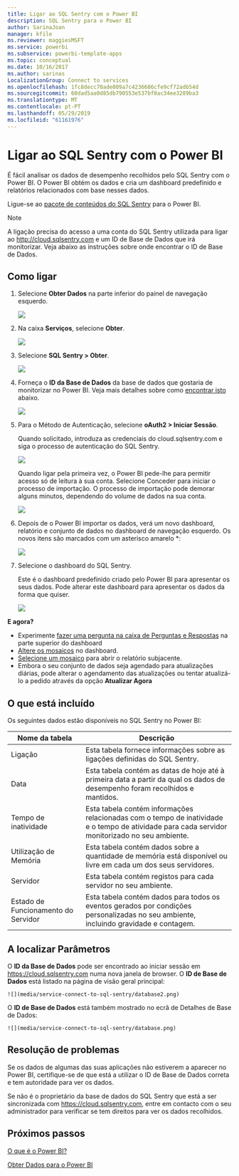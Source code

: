 ```yaml
---
title: Ligar ao SQL Sentry com o Power BI
description: SQL Sentry para o Power BI
author: SarinaJoan
manager: kfile
ms.reviewer: maggiesMSFT
ms.service: powerbi
ms.subservice: powerbi-template-apps
ms.topic: conceptual
ms.date: 10/16/2017
ms.author: sarinas
LocalizationGroup: Connect to services
ms.openlocfilehash: 1fc8decc70ade009a7c4236686cfe9cf72adb54d
ms.sourcegitcommit: 60dad5aa0d85db790553e537bf8ac34ee3289ba3
ms.translationtype: MT
ms.contentlocale: pt-PT
ms.lasthandoff: 05/29/2019
ms.locfileid: "61161976"
---
```

# <a name="connect-to-sql-sentry-with-power-bi"></a>Ligar ao SQL Sentry com o Power BI
É fácil analisar os dados de desempenho recolhidos pelo SQL Sentry com o Power BI. O Power BI obtém os dados e cria um dashboard predefinido e relatórios relacionados com base nesses dados.

Ligue-se ao [pacote de conteúdos do SQL Sentry](https://app.powerbi.com/groups/me/getdata/services/sql-sentry) para o Power BI.

>[!NOTE]
>A ligação precisa do acesso a uma conta do SQL Sentry utilizada para ligar ao http://cloud.sqlsentry.com e um ID de Base de Dados que irá monitorizar.  Veja abaixo as instruções sobre onde encontrar o ID de Base de Dados.

## <a name="how-to-connect"></a>Como ligar
1. Selecione **Obter Dados** na parte inferior do painel de navegação esquerdo.
   
   ![](media/service-connect-to-sql-sentry/pbi_getdata.png)
2. Na caixa **Serviços**, selecione **Obter**.
   
   ![](media/service-connect-to-sql-sentry/pbi_getservices.png) 
3. Selecione **SQL Sentry \> Obter**.
   
   ![](media/service-connect-to-sql-sentry/sqlsentry.png)
4. Forneça o **ID da Base de Dados** da base de dados que gostaria de monitorizar no Power BI. Veja mais detalhes sobre como [encontrar isto](#FindingParams) abaixo.
   
   ![](media/service-connect-to-sql-sentry/img2400.png)
5. Para o Método de Autenticação, selecione **oAuth2 \> Iniciar Sessão**.
   
   Quando solicitado, introduza as credenciais do cloud.sqlsentry.com e siga o processo de autenticação do SQL Sentry.
   
   ![](media/service-connect-to-sql-sentry/img6400.png)
   
   Quando ligar pela primeira vez, o Power BI pede-lhe para permitir acesso só de leitura à sua conta. Selecione Conceder para iniciar o processo de importação.  O processo de importação pode demorar alguns minutos, dependendo do volume de dados na sua conta.
   
   ![](media/service-connect-to-sql-sentry/img7400.png)
6. Depois de o Power BI importar os dados, verá um novo dashboard, relatório e conjunto de dados no dashboard de navegação esquerdo. Os novos itens são marcados com um asterisco amarelo \*:
   
   ![](media/service-connect-to-sql-sentry/img8200.png)
7. Selecione o dashboard do SQL Sentry.
   
   Este é o dashboard predefinido criado pelo Power BI para apresentar os seus dados. Pode alterar este dashboard para apresentar os dados da forma que quiser.
   
   ![](media/service-connect-to-sql-sentry/img9dashboard800.png)

**E agora?**

* Experimente [fazer uma pergunta na caixa de Perguntas e Respostas](consumer/end-user-q-and-a.md) na parte superior do dashboard
* [Altere os mosaicos](service-dashboard-edit-tile.md) no dashboard.
* [Selecione um mosaico](consumer/end-user-tiles.md) para abrir o relatório subjacente.
* Embora o seu conjunto de dados seja agendado para atualizações diárias, pode alterar o agendamento das atualizações ou tentar atualizá-lo a pedido através da opção **Atualizar Agora**

## <a name="whats-included"></a>O que está incluído
Os seguintes dados estão disponíveis no SQL Sentry no Power BI:

| Nome da tabela | Descrição |
| --- | --- |
| Ligação |Esta tabela fornece informações sobre as ligações definidas do SQL Sentry. |
| Data<br /> |Esta tabela contém as datas de hoje até à primeira data a partir da qual os dados de desempenho foram recolhidos e mantidos. |
| Tempo de inatividade<br /> |Esta tabela contém informações relacionadas com o tempo de inatividade e o tempo de atividade para cada servidor monitorizado no seu ambiente. |
| Utilização de Memória<br /> |Esta tabela contém dados sobre a quantidade de memória está disponível ou livre em cada um dos seus servidores.<br /> |
| Servidor<br /> |Esta tabela contém registos para cada servidor no seu ambiente. |
| Estado de Funcionamento do Servidor<br /> |Esta tabela contém dados para todos os eventos gerados por condições personalizadas no seu ambiente, incluindo gravidade e contagem. |

<a name="FindingParams"></a>

## <a name="finding-parameters"></a>A localizar Parâmetros
O **ID da Base de Dados** pode ser encontrado ao iniciar sessão em <https://cloud.sqlsentry.com> numa nova janela de browser.  O **ID de Base de Dados** está listado na página de visão geral principal:

    ![](media/service-connect-to-sql-sentry/database2.png)

O **ID de Base de Dados** está também mostrado no ecrã de Detalhes de Base de Dados:

    ![](media/service-connect-to-sql-sentry/database.png)


## <a name="troubleshooting"></a>Resolução de problemas
Se os dados de algumas das suas aplicações não estiverem a aparecer no Power BI, certifique-se de que está a utilizar o ID de Base de Dados correta e tem autoridade para ver os dados. 

Se não é o proprietário da base de dados do SQL Sentry que está a ser sincronizada com <https://cloud.sqlsentry.com>, entre em contacto com o seu administrador para verificar se tem direitos para ver os dados recolhidos.

## <a name="next-steps"></a>Próximos passos
[O que é o Power BI?](power-bi-overview.md)

[Obter Dados para o Power BI](service-get-data.md)

